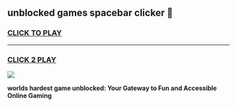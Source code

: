 
## unblocked games spacebar clicker 👋
<h3>
<a href="https://premium.freeplayer.one?title=unblocked_games_spacebar_clicker&ref=12F">CLICK TO PLAY</a></h3>
<hr>

<h3>
<a href="https://premium.freeplayer.one?title=unblocked_games_spacebar_clicker&ref=12F">CLICK 2 PLAY</a>
  
</h3>

<a href="https://premium.freeplayer.one?title=unblocked_games_spacebar_clicker&ref=12F/"><img src="https://clearcache.store/games.png"></a>


**worlds hardest game unblocked: Your Gateway to Fun and Accessible Online Gaming**
